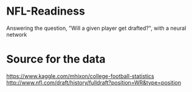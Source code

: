 # NFL-Readiness
Answering the question, "Will a given player get drafted?", with a neural network

# Source for the data
https://www.kaggle.com/mhixon/college-football-statistics
http://www.nfl.com/draft/history/fulldraft?position=WR&type=position
